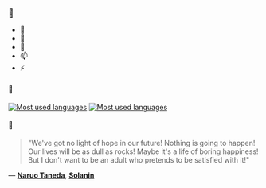 ### 👋

- 🔭
- 🌱
- 💬
- 📫
- ⚡

#### 🧏

[![Most used languages](https://github-readme-stats-aynah.vercel.app/api/top-langs/?username=aynh&theme=solarized-dark&langs_count=6&layout=compact&hide_title=true)](https://github.com/anuraghazra/github-readme-stats#gh-dark-mode-only)
[![Most used languages](https://github-readme-stats-aynah.vercel.app/api/top-langs/?username=aynh&theme=solarized-light&langs_count=6&layout=compact&hide_title=true)](https://github.com/anuraghazra/github-readme-stats#gh-light-mode-only)

#### 💬

> "We've got no light of hope in our future! Nothing is going to happen! Our lives will be as dull as rocks! Maybe it's a life of boring happiness! But I don't want to be an adult who pretends to be satisfied with it!"

&mdash; [**Naruo Taneda**](https://myanimelist.net/character.php?q=Naruo%20Taneda&cat=character), [**Solanin**](https://myanimelist.net/search/all?q=Solanin&cat=all)
